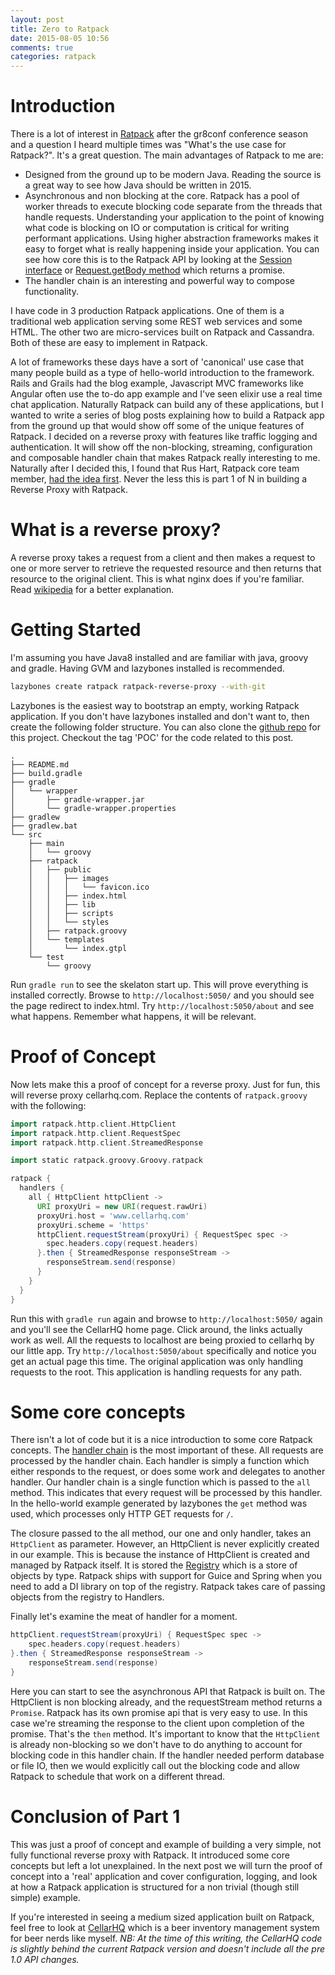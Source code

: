 ```yaml
---
layout: post
title: Zero to Ratpack
date: 2015-08-05 10:56
comments: true
categories: ratpack
---
```

# Introduction

There is a lot of interest in [Ratpack](http://ratpack.io/) after the gr8conf conference season and a question I heard multiple times was "What's the use case for Ratpack?". It's a great question. The main advantages of Ratpack to me are:

* Designed from the ground up to be modern Java. Reading the source is a great way to see how Java should be written in 2015. 
* Asynchronous and non blocking at the core. Ratpack has a pool of worker threads to execute blocking code separate from the threads that handle requests. Understanding your application to the point of knowing what code is blocking on IO or computation is critical for writing performant applications. Using higher abstraction frameworks makes it easy to forget what is really happening inside your application. You can see how core this is to the Ratpack API by looking at the [Session interface](http://ratpack.io/manual/current/api/index.html) or [Request.getBody method](http://ratpack.io/manual/current/api/index.html) which returns a promise.
* The handler chain is an interesting and powerful way to compose functionality.

I have code in 3 production Ratpack applications. One of them is a traditional web application serving some REST web services and some HTML. The other two are micro-services built on Ratpack and Cassandra. Both of these are easy to implement in Ratpack.

A lot of frameworks these days have a sort of 'canonical' use case that many people build as a type of hello-world introduction to the framework. Rails and Grails had the blog example, Javascript MVC frameworks like Angular often use the to-do app example and I've seen elixir use a real time chat application. Naturally Ratpack can build any of these applications, but I wanted to write a series of blog posts explaining how to build a Ratpack app from the ground up that would show off some of the unique features of Ratpack. I decided on a reverse proxy with features like traffic logging and authentication. It will show off the non-blocking, streaming, configuration and composable handler chain that makes Ratpack really interesting to me. Naturally after I decided this, I found that Rus Hart, Ratpack core team member, [had the idea first](https://gist.github.com/rhart/eb1b701f348a155f2dad). Never the less this is part 1 of N in building a Reverse Proxy with Ratpack. 

# What is a reverse proxy?

A reverse proxy takes a request from a client and then makes a request to one or more server to retrieve the requested resource and then returns that resource to the original client. This is what nginx does if you're familiar. Read [wikipedia](https://en.wikipedia.org/wiki/Reverse_proxy) for a better explanation. 

# Getting Started

I'm assuming you have Java8 installed and are familiar with java, groovy and gradle. Having GVM and lazybones installed is recommended. 

```bash
lazybones create ratpack ratpack-reverse-proxy --with-git
```

Lazybones is the easiest way to bootstrap an empty, working Ratpack application. If you don't have lazybones installed and don't want to, then create the following folder structure. You can also clone the [github repo](https://github.com/kyleboon/ratpack-reverse-proxy) for this project. Checkout the tag 'POC' for the code related to this post.

```
.
├── README.md
├── build.gradle
├── gradle
│   └── wrapper
│       ├── gradle-wrapper.jar
│       └── gradle-wrapper.properties
├── gradlew
├── gradlew.bat
└── src
    ├── main
    │   └── groovy
    ├── ratpack
    │   ├── public
    │   │   ├── images
    │   │   │   └── favicon.ico
    │   │   ├── index.html
    │   │   ├── lib
    │   │   ├── scripts
    │   │   └── styles
    │   ├── ratpack.groovy
    │   └── templates
    │       └── index.gtpl
    └── test
        └── groovy
```

Run ```gradle run``` to see the skelaton start up. This will prove everything is installed correctly. Browse to ```http://localhost:5050/``` and you should see the page redirect to index.html. Try ```http://localhost:5050/about``` and see what happens. Remember what happens, it will be relevant.

# Proof of Concept

Now lets make this a proof of concept for a reverse proxy. Just for fun, this will reverse proxy cellarhq.com. Replace the contents of ```ratpack.groovy``` with the following:

```groovy
import ratpack.http.client.HttpClient
import ratpack.http.client.RequestSpec
import ratpack.http.client.StreamedResponse

import static ratpack.groovy.Groovy.ratpack

ratpack {
  handlers {
    all { HttpClient httpClient ->
      URI proxyUri = new URI(request.rawUri)
      proxyUri.host = 'www.cellarhq.com'
      proxyUri.scheme = 'https'
      httpClient.requestStream(proxyUri) { RequestSpec spec ->
        spec.headers.copy(request.headers)
      }.then { StreamedResponse responseStream ->
        responseStream.send(response)
      }
    }
  }
}
```

Run this with ```gradle run``` again and browse to ```http://localhost:5050/``` again and you'll see the CellarHQ home page. Click around, the links actually work as well. All the requests to localhost are being proxied to cellarhq by our little app. Try ```http://localhost:5050/about``` specifically and notice you get an actual page this time. The original application was only handling requests to the root. This application is handling requests for any path. 

# Some core concepts

There isn't a lot of code but it is a nice introduction to some core Ratpack concepts. The [handler chain](http://ratpack.io/manual/current/handlers.html) is the most important of these. All requests are processed by the handler chain. Each handler is simply a function which either responds to the request, or does some work and delegates to another handler. Our handler chain is a single function which is passed to the ```all``` method. This indicates that every request will be processed by this handler.  In the hello-world example generated by lazybones the ```get``` method was used, which processes only HTTP GET requests for `/`. 

The closure passed to the all method, our one and only handler, takes an ```HttpClient``` as parameter. However, an HttpClient is never explicitly created in our example. This is because the instance of HttpClient is created and managed by Ratpack itself. It is stored the [Registry](http://ratpack.io/manual/current/launching.html#registry) which is a store of objects by type. Ratpack ships with support for Guice and Spring when you need to add a DI library on top of the registry. Ratpack takes care of passing objects from the registry to Handlers.

Finally let's examine the meat of handler for a moment. 

```groovy
httpClient.requestStream(proxyUri) { RequestSpec spec ->
    spec.headers.copy(request.headers)
}.then { StreamedResponse responseStream ->
    responseStream.send(response)
}
```

Here you can start to see the asynchronous API that Ratpack is built on. The HttpClient is non blocking already, and the requestStream method returns a ```Promise```. Ratpack has its own promise api that is very easy to use. In this case we're streaming the response to the client upon completion of the promise. That's the ```then``` method.  It's important to know that the ```HttpClient``` is already non-blocking so we don't have to do anything to account for blocking code in this handler chain. If the handler needed perform database or file IO, then we would explicitly call out the blocking code and allow Ratpack to schedule that work on a different thread. 

# Conclusion of Part 1

This was just a proof of concept and example of building a very simple, not fully functional reverse proxy with Ratpack. It introduced some core concepts but left a lot unexplained. In the next post we will turn the proof of concept into a 'real' application and cover configuration, logging, and look at how a Ratpack application is structured for a non trivial (though still simple) example.

If you're interested in seeing a medium sized application built on Ratpack, feel free to look at [CellarHQ](https://github.com/CellarHQ/cellarhq.com) which is a beer inventory management system for beer nerds like myself. *NB: At the time of this writing, the CellarHQ code is slightly behind the current Ratpack version and doesn't include all the pre 1.0 API changes.*


